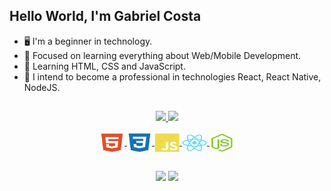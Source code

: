## Hello World, I'm Gabriel Costa

<ul>
  <li>🖥️ I'm a beginner in technology.
  <li>🎯 Focused on learning everything about Web/Mobile Development.
  <li>🥇 Learning HTML, CSS and JavaScript.
  <li>🚀 I intend to become a professional in technologies React, React Native, NodeJS.
</ul>

  ##

 <div align="center">
  <a href="https://github.com/gabrielcostarep">
  <img height="160em" src="https://github-readme-stats.vercel.app/api?username=gabrielcostarep&show_icons=true&theme=dark&include_all_commits=true&count_private=true"/>
  <img height="160em" src="https://github-readme-stats.vercel.app/api/top-langs/?username=gabrielcostarep&layout=compact&langs_count=16&theme=dark"/>
</div>

<div style="display: inline_block" align="center"><br>
  <img align="center" alt="HTML" height="30" width="40" src="https://github.com/devicons/devicon/blob/master/icons/html5/html5-plain.svg">
  <img align="center" alt="CSS" height="30" width="40" src="https://github.com/devicons/devicon/blob/master/icons/css3/css3-plain.svg">
  <img align="center" alt="Js" height="30" width="40" src="https://raw.githubusercontent.com/devicons/devicon/master/icons/javascript/javascript-plain.svg">
  <img align="center" alt="React" height="30" width="40" src="https://raw.githubusercontent.com/devicons/devicon/master/icons/react/react-original.svg">
  <img align="center" alt="Node" height="30" width="40" src="https://github.com/devicons/devicon/blob/master/icons/nodejs/nodejs-original.svg">
</div>
  
  ##
 
<div align="center"> 
  <a href = "mailto:gabrielcostadev@hotmail.com"><img src="https://img.shields.io/badge/-Outlook-0078D4?style=for-the-badge&logo=microsoft-outlook&logoColor=white" target="_blank"></a>
  <a href="https://www.linkedin.com/in/gabrielcostadev" target="_blank"><img src="https://img.shields.io/badge/-LinkedIn-%230077B5?style=for-the-badge&logo=linkedin&logoColor=white" target="_blank"></a>
</div>
